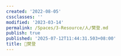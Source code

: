 ```yaml
---
created: '2022-08-05'
cssclasses: ''
modified: '2023-03-14'
permalink: /Spaces/3-Resource/人/樊登.md
publish: true
published: '2025-07-12T11:44:31.503+08:00'
title: 🧑樊登
---
```

